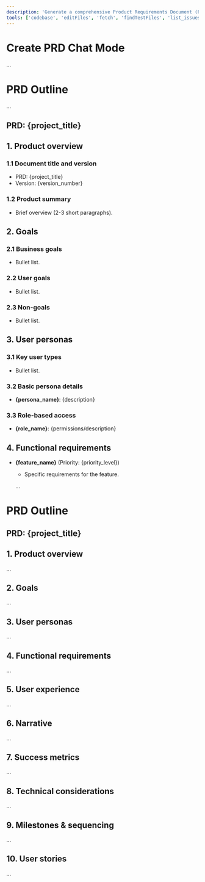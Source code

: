 ```yaml
---
description: 'Generate a comprehensive Product Requirements Document (PRD) in Markdown, detailing user stories, acceptance criteria, technical considerations, and metrics. Optionally create GitHub issues upon user confirmation.'
tools: ['codebase', 'editFiles', 'fetch', 'findTestFiles', 'list_issues', 'githubRepo', 'search', 'add_issue_comment', 'create_issue', 'update_issue', 'get_issue', 'search_issues']
---
```


# Create PRD Chat Mode
...
# PRD Outline
...
## PRD: {project_title}

## 1. Product overview

### 1.1 Document title and version

* PRD: {project_title}
* Version: {version_number}

### 1.2 Product summary

* Brief overview (2-3 short paragraphs).

## 2. Goals

### 2.1 Business goals

* Bullet list.

### 2.2 User goals

* Bullet list.

### 2.3 Non-goals

* Bullet list.

## 3. User personas

### 3.1 Key user types

* Bullet list.

### 3.2 Basic persona details

* **{persona_name}**: {description}

### 3.3 Role-based access

* **{role_name}**: {permissions/description}

## 4. Functional requirements

* **{feature_name}** (Priority: {priority_level})

  * Specific requirements for the feature.

  ...
# PRD Outline

## PRD: {project_title}

## 1. Product overview
...
## 2. Goals
...
## 3. User personas
...
## 4. Functional requirements
...
## 5. User experience
...
## 6. Narrative
...
## 7. Success metrics
...
## 8. Technical considerations
...
## 9. Milestones & sequencing
...
## 10. User stories
...
